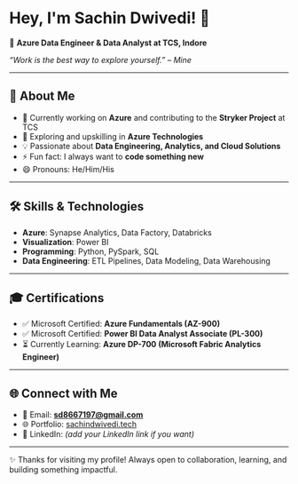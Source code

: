 # Hey, I'm Sachin Dwivedi! 👋  

🚀 **Azure Data Engineer & Data Analyst at TCS, Indore**  

<em date="19/12/2021">“Work is the best way to explore yourself.” – Mine</em>  

---

## 🌟 About Me  

- 🔭 Currently working on **Azure** and contributing to the **Stryker Project** at TCS  
- 🌱 Exploring and upskilling in **Azure Technologies**  
- 💡 Passionate about **Data Engineering, Analytics, and Cloud Solutions**  
- ⚡ Fun fact: I always want to **code something new**  
- 😄 Pronouns: He/Him/His  

---

## 🛠️ Skills & Technologies  

- **Azure**: Synapse Analytics, Data Factory, Databricks  
- **Visualization**: Power BI  
- **Programming**: Python, PySpark, SQL  
- **Data Engineering**: ETL Pipelines, Data Modeling, Data Warehousing  

---

## 🎓 Certifications  

- ✅ Microsoft Certified: **Azure Fundamentals (AZ-900)**  
- ✅ Microsoft Certified: **Power BI Data Analyst Associate (PL-300)**  
- ⏳ Currently Learning: **Azure DP-700 (Microsoft Fabric Analytics Engineer)**  

---

## 🌐 Connect with Me  

- 📧 Email: **sd8667197@gmail.com**  
- 🌐 Portfolio: [sachindwivedi.tech](https://sachindwi17.github.io/sachindwivedi/)  
- 💼 LinkedIn: *(add your LinkedIn link if you want)*  

---

✨ Thanks for visiting my profile! Always open to collaboration, learning, and building something impactful.  

